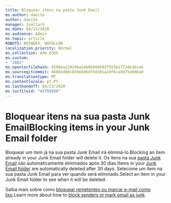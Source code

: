```yaml
---
title: Bloquear itens na pasta Junk Email
ms.author: daeite
author: daeite
manager: joallard
ms.date: 04/23/2020
ms.audience: Admin
ms.topic: article
ROBOTS: NOINDEX, NOFOLLOW
localization_priority: Normal
ms.collection: Adm_O365
ms.custom:
- "2682"
ms.openlocfilehash: 0298ea22914ba2eb0b5046937553b1f23de16ca6
ms.sourcegitcommit: 86881d80c859e68bdf9d301a2df6ca9d75e086a0
ms.translationtype: MT
ms.contentlocale: pt-PT
ms.lasthandoff: 04/23/2020
ms.locfileid: "43793930"
---
```

# <a name="blocking-items-in-your-junk-email-folder"></a><span data-ttu-id="ea0bf-102">Bloquear itens na sua pasta Junk Email</span><span class="sxs-lookup"><span data-stu-id="ea0bf-102">Blocking items in your Junk Email folder</span></span>

<span data-ttu-id="ea0bf-103">Bloquear um item já na sua pasta Junk Email irá eliminá-lo.</span><span class="sxs-lookup"><span data-stu-id="ea0bf-103">Blocking an item already in your Junk Email folder will delete it.</span></span> <span data-ttu-id="ea0bf-104">Os itens na sua [pasta Junk Email](https://outlook.live.com/mail/junkemail) são automaticamente eliminados após 30 dias.</span><span class="sxs-lookup"><span data-stu-id="ea0bf-104">Items in your [Junk Email folder](https://outlook.live.com/mail/junkemail) are automatically deleted after 30 days.</span></span> <span data-ttu-id="ea0bf-105">Selecione um item na sua pasta Junk Email para ver quando será eliminado.</span><span class="sxs-lookup"><span data-stu-id="ea0bf-105">Select an item in your Junk Email folder to see when it will be deleted.</span></span>

<span data-ttu-id="ea0bf-106">Saiba mais sobre como [bloquear remetentes ou marcar e-mail como lixo](https://support.office.com/article/a3ece97b-82f8-4a5e-9ac3-e92fa6427ae4).</span><span class="sxs-lookup"><span data-stu-id="ea0bf-106">Learn more about how to [block senders or mark email as junk](https://support.office.com/article/a3ece97b-82f8-4a5e-9ac3-e92fa6427ae4).</span></span>